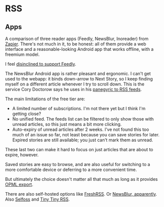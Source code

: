 # RSS

## Apps

A comparison of three reader apps (Feedly, NewsBlur, Inoreader) from [Zapier](https://zapier.com/blog/best-rss-feed-reader-apps/).
There's not much in it, to be honest: all of them provide a web interface and a reasonable-looking Android app that works offline, with a freemium model.

I feel [disinclined to support Feedly](https://www.citationneeded.news/feedly-launches-strikebreaking-as/).

The NewsBlur Android app is rather pleasant and ergonomic.
I can't get used to the webapp: it binds down-arrow to Next Story, so I keep finding myself on a different article whenever I try to scroll down.
This is the service Cory Doctorow says he uses in his [panegyric to RSS feeds](https://doctorow.medium.com/you-should-be-using-an-rss-reader-76aed31151f9).

The main limitations of the free tier are:

- A limited number of subscriptions.
    I'm not there yet but I think I'm getting close?
- No unified feed.
    The feeds list can be filtered to only show those with unread articles, so this just means a bit more clicking.
- Auto-expiry of unread articles after 2 weeks.
    I've not found this too much of an issue so far, not least because you can save stories for later.
    Expired stories are still available; you just can't mark them as unread.

These last two can make it hard to focus on just articles that are about to expire, however.

Saved stories are easy to browse, and are also useful for switching to a more comfortable device or deferring to a more convenient time.

But ultimately the choice doesn't matter all that much as long as it provides [OPML export](https://en.wikipedia.org/wiki/OPML).

There are also self-hosted options like [FreshRSS](https://freshrss.org/index.html).
Or [NewsBlur, apparently](https://github.com/samuelclay/NewsBlur).
Also [Selfoss](https://selfoss.aditu.de/) and [Tiny Tiny RSS](https://tt-rss.org/).
